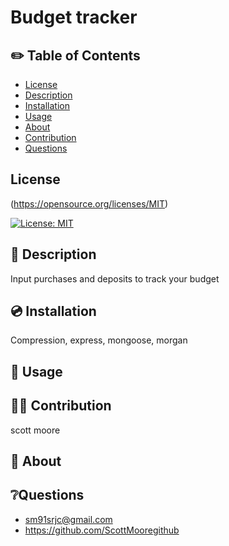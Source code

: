 
  # Budget tracker

## ✏️ Table of Contents

- [License](#license)
- [Description](#description)
- [Installation](#installation)
- [Usage](#usage)
- [About](#about)
- [Contribution](#contribution)
- [Questions](#questions)

## License  
  (https://opensource.org/licenses/MIT)
  
  [![License: MIT](https://img.shields.io/badge/License-MIT-yellow.svg)](https://opensource.org/licenses/MIT)

## 📄 Description 

 Input purchases and deposits to track your budget

## 💿 Installation

 Compression, express, mongoose, morgan

## 🧰 Usage
 

## 🧑‍💻 Contribution
 scott moore

## 📝 About
 


## ❔Questions
- sm91srjc@gmail.com
- https://github.com/ScottMooregithub

